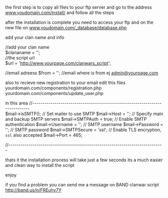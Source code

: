 the first step is to copy all files to your ftp server and go to the address www.youdomain.com/install/
and follow all the steps 

after the installation is complete you need to access your ftp and on the new file on www.youdomain.com/_database/database.php

add your clan name and info

//add your clan name	
$clananame = ''; 	
//the script url	
$url = 'http://www.yourpage.com/clanwars_script';	


//email adreess
$from = ''; //email where is from ej admin@yourpage.com

also to recieve new registration to your email edit 
this files
yourdomain.com/components/registration.php 
yourdomain.com/components/update_user.php 

in this area 
//----------------------------------------------------------------------------							   
$mail->isSMTP();                                      // Set mailer to use SMTP
$mail->Host = '';  // Specify main and backup SMTP servers
$mail->SMTPAuth = true;                               // Enable SMTP authentication
$mail->Username = '';                 // SMTP username
$mail->Password = '';                           // SMTP password
$mail->SMTPSecure = 'ssl';                            // Enable TLS encryption, `ssl` also accepted
$mail->Port = 465;     							   

//-----------------------------------------------------------------------------

  
thats it the installation process will take just a few seconds its a much easier and clean way to install the script 

enjoy



if you find a problem you can send me a message on BAND 
clanwar script
http://band.us/n/FREuhy7Y
